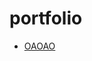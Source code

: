 # portfolio

- [ОАОАО]([/blob/OLS/ols.ipynb](https://github.com/AnastasiayA26/portfolio/blob/OLS/ols.ipynb))
